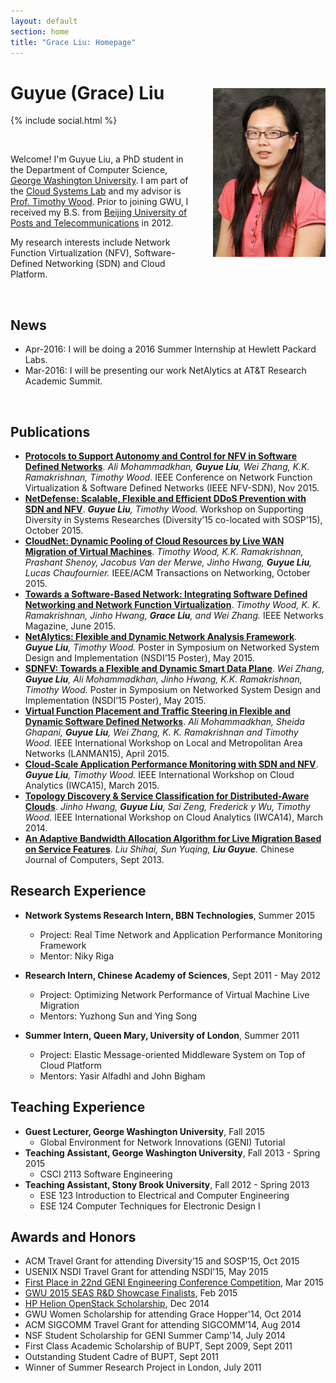 ```yaml
---
layout: default
section: home
title: "Grace Liu: Homepage"
---
```

<img src="static/info/profile.jpg" class="img-thumbnail" width="180px" style="float:right; margin-left:30px; margin-top:35px; margin-bottom:10px;">

# Guyue (Grace) Liu
{% include social.html %}

&nbsp;

Welcome! I'm Guyue Liu, a PhD student in the Department of Computer Science, [George Washington University](http://www.gwu.edu/). I am part of the [Cloud Systems Lab](https://cloudlab.seas.gwu.edu/) and my advisor is [Prof. Timothy Wood](http://faculty.cs.gwu.edu/~timwood/wiki/doku.php). Prior to joining GWU, I received my B.S. from [Beijing University of Posts and Telecommunications](http://english.bupt.edu.cn/) in 2012.

My research interests include Network Function Virtualization (NFV), Software-Defined Networking (SDN) and Cloud Platform.

&nbsp;

## News
  * Apr-2016:  I will be doing a 2016 Summer Internship at Hewlett Packard Labs.
  * Mar-2016:  I will be presenting our work NetAlytics at AT&T Research Academic Summit.

&nbsp;

## Publications
  * **[Protocols to Support Autonomy and Control for NFV in Software Defined Networks](static/papers/15-IEEE-NFVSDN-protocol.pdf)**. *Ali Mohammadkhan, **Guyue Liu**, Wei Zhang, K.K. Ramakrishnan, Timothy Wood.* IEEE Conference on Network Function Virtualization & Software Defined Networks (IEEE NFV-SDN), Nov 2015.
  * **[NetDefense: Scalable, Flexible and Efficient DDoS Prevention with SDN and NFV](static/papers/15-Diversity-netdefense.pdf)**. *__Guyue Liu__, Timothy Wood.* Workshop on Supporting Diversity in Systems Researches (Diversity’15 co-located with SOSP’15), October 2015.
  * **[CloudNet: Dynamic Pooling of Cloud Resources by Live WAN Migration of Virtual Machines](static/papers/15-TRANS-cloudnet.pdf)**. *Timothy Wood, K.K. Ramakrishnan, Prashant Shenoy, Jacobus Van der Merwe, Jinho Hwang, **Guyue Liu**, Lucas Chaufournier.* IEEE/ACM Transactions on Networking, October 2015.
  * **[Towards a Software-Based Network: Integrating Software Defined Networking and Network Function Virtualization](static/papers/15-Network-sdnfv.pdf)**. *Timothy Wood, K. K. Ramakrishnan, Jinho Hwang, **Grace Liu**, and Wei Zhang.* IEEE Networks Magazine, June 2015.
  * **[NetAlytics: Flexible and Dynamic Network Analysis Framework](static/papers/15-NSDI-poster-netalytics.pptx)**. *__Guyue Liu__, Timothy Wood.* Poster in Symposium on Networked System Design and Implementation (NSDI’15 Poster), May 2015.
  * **[SDNFV: Towards a Flexible and Dynamic Smart Data Plane](static/papers/15-NSDI-poster-sdnfv.pptx)**. *Wei Zhang, **Guyue Liu**, Ali Mohammadkhan, Jinho Hwang, K.K. Ramakrishnan, Timothy Wood.* Poster in Symposium on Networked System Design and Implementation (NSDI’15 Poster), May 2015.
  * **[Virtual Function Placement and Traffic Steering in Flexible and Dynamic Software Defined Networks](static/papers/15-LANMAN-placement.pdf)**. *Ali Mohammadkhan, Sheida Ghapani, **Guyue Liu**, Wei Zhang, K. K. Ramakrishnan and Timothy Wood.* IEEE International Workshop on Local and Metropolitan Area Networks (LANMAN15), April 2015.
  * **[Cloud-Scale Application Performance Monitoring with SDN and NFV](static/papers/15-IWCA-netalytics.pdf)**. *__Guyue Liu__, Timothy Wood.* IEEE International Workshop on Cloud Analytics (IWCA15), March 2015.
  * **[Topology Discovery & Service Classification for Distributed-Aware Clouds](static/papers/14-IWCA-topclass.pdf)**. *Jinho Hwang, **Guyue Liu**, Sai Zeng, Frederick y Wu, Timothy Wood.* IEEE International Workshop on Cloud Analytics (IWCA14), March 2014.
  * **[An Adaptive Bandwidth Allocation Algorithm for Live Migration Based on Service Features]()**. *Liu Shihai, Sun Yuqing, **Liu Guyue**.* Chinese Journal of Computers, Sept 2013.

## Research Experience
  * **Network Systems Research Intern, BBN Technologies**, Summer 2015
    * Project: Real Time Network and Application Performance Monitoring Framework
    * Mentor: Niky Riga

  * **Research Intern, Chinese Academy of Sciences**, Sept 2011 - May 2012
    * Project: Optimizing Network Performance of Virtual Machine Live Migration
    * Mentors: Yuzhong Sun and Ying Song

  * **Summer Intern, Queen Mary, University of London**, Summer 2011
    * Project: Elastic Message-oriented Middleware System on Top of Cloud Platform
    * Mentors: Yasir Alfadhl and John Bigham

## Teaching Experience
  * **Guest Lecturer, George Washington University**, Fall 2015
    * Global Environment for Network Innovations (GENI) Tutorial
  * **Teaching Assistant, George Washington University**, Fall 2013 - Spring 2015
    * CSCI 2113 Software Engineering
  * **Teaching Assistant, Stony Brook University**, Fall 2012 - Spring 2013
    * ESE 123 Introduction to Electrical and Computer Engineering
    * ESE 124 Computer Techniques for Electronic Design I

## Awards and Honors
  * ACM Travel Grant for attending Diversity’15 and SOSP’15, Oct 2015
  * USENIX NSDI Travel Grant for attending NSDI'15, May 2015
  * [First Place in 22nd GENI Engineering Conference Competition](http://it.gwu.edu/winners-gec22-student-competition-announced), Mar 2015
  * [GWU 2015 SEAS R&D Showcase Finalists](http://gwtoday.gwu.edu/2015-seas-research-and-development-showcase-spurs-innovation), Feb 2015
  * [HP Helion OpenStack Scholarship](http://community.hpe.com/t5/Grounded-in-the-Cloud/HP-Announces-Winners-of-Women-of-OpenStack-Scholarship-Program/ba-p/6680603#.VoW1hxqANBd), Dec 2014
  * GWU Women Scholarship for attending Grace Hopper'14, Oct 2014
  * ACM SIGCOMM Travel Grant for attending SIGCOMM’14, Aug 2014
  * NSF Student Scholarship for GENI Summer Camp'14, July 2014
  * First Class Academic Scholarship of BUPT, Sept 2009, Sept 2011
  * Outstanding Student Cadre of BUPT, Sept 2011
  * Winner of Summer Research Project in London, July 2011
